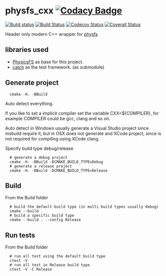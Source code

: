 # physfs_cxx [![Codacy Badge](https://api.codacy.com/project/badge/Grade/070ac7666e0c40e9aede0859db118bd5)](https://www.codacy.com/app/zie87/physfs_cxx?utm_source=github.com&amp;utm_medium=referral&amp;utm_content=zie87/physfs_cxx&amp;utm_campaign=Badge_Grade)

[![Build status](https://ci.appveyor.com/api/projects/status/b5qv3b68oc5dnfas/branch/master?svg=true)](https://ci.appveyor.com/project/zie87/physfs-cxx/branch/master)
[![Build Status](https://travis-ci.org/zie87/physfs_cxx.svg?branch=master)](https://travis-ci.org/zie87/physfs_cxx)
[![Codecov Status](https://codecov.io/gh/zie87/physfs_cxx/branch/master/graph/badge.svg)](https://codecov.io/gh/zie87/physfs_cxx)
[![Coverall Status](https://coveralls.io/repos/github/zie87/physfs_cxx/badge.svg)](https://coveralls.io/github/zie87/physfs_cxx)

Header only modern C++ wrapper for [physfs](https://icculus.org/physfs/)


## libraries used
- [PhysicsFS](https://icculus.org/physfs/) as base for this project.
- [catch](https://github.com/philsquared/Catch) as the test framework.  (as
submodule)


## Generate project

```shell
  cmake -H. -BBuild
```

Auto detect everything.

If you like to set a implicit compiler set the variable CXX=${COMPILER}, for
example COMPILER could be gcc, clang and so on.

Auto detect in Windows usually generate a Visual Studio project since msbuild
require it, but in OSX does not generate and XCode project, since is not
required for compiling using XCode clang.

Specify build type debug/release

```shell
  # generate a debug project
  cmake -H. -BBuild -DCMAKE_BUILD_TYPE=Debug
  # generate a release project
  cmake -H. -BBuild -DCMAKE_BUILD_TYPE=Release
```

## Build

From the Build folder

```shell
  # build the default build type (in multi build types usually debug)
  cmake --build .
  # build a specific build type
  cmake --build . --config Release
```
## Run tests

From the Build folder

```shell
  # run all test using the default build type
  ctest -V
  # run all test in Release build type
  ctest -V -C Release
```
